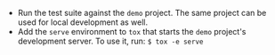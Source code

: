 * Run the test suite against the `demo` project. The same project can be used for local development as well.
* Add the `serve` environment to `tox` that starts the `demo` project's development server. To use it, run: `$ tox -e serve`
